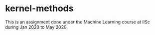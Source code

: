 # kernel-methods

This is an assignment done under the Machine Learning course at IISc during Jan 2020 to May 2020
